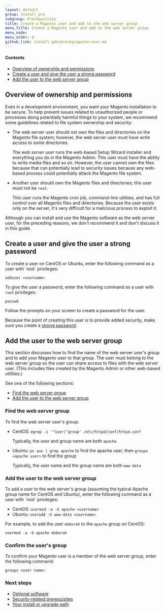```yaml
---
layout: default
group: install_pre
subgroup: Prerequisites
title: Create a Magento user and add to the web server group
menu_title: Create a Magento user and add to the web server group
menu_node:
menu_order: 6
github_link: install-gde/prereq/apache-user.md
---
```


#### Contents
*	<a href="#install-update-depend-user-over">Overview of ownership and permissions</a>
*	<a href="#install-update-depend-user-create">Create a user and give the user a strong password</a>
*	<a href="#install-update-depend-user-group">Add the user to the web server group</a>

<h2 id="install-update-depend-user-over">Overview of ownership and permissions</h2>
Even in a development environment, you want your Magento installation to be secure. To help prevent issues related to unauthorized people or processes doing potentially harmful things to your system, we recommend some guidelines related to file system ownership and security:

*	The web server user should *not* own the files and directories on the Magento file system; however, the web server user must have write access to some directories.

	The *web server user* runs the web-based Setup Wizard installer and everything you do in the Magento Admin. This user must have the ability to write media files and so on. However, the user cannot *own* the files because that can potentially lead to security issues because any web-based process could potentially attack the Magento file system.

*	Another user should own the Magento files and directories; this user must not be `root`.

	This user runs the Magento cron job, command-line utilities, and has full control over all Magento files and directories. Because the user exists only on the server, it's very difficult for a malicious process to exploit it.

<div class="bs-callout bs-callout-info" id="info">
<span class="glyphicon-class">
  <p>Although you can install and use the Magento software as the web server user, for the preceding reasons, we don't recommend it and don't discuss it in this guide.</p></span>
</div>

<h2 id="install-update-depend-user-create">Create a user and give the user a strong password</h2>
To create a user on CentOS or Ubuntu, enter the following command as a user with `root` privileges:

	adduser <username>

To give the user a password, enter the following command as a user with `root` privileges:

	passwd

Follow the prompts on your screen to create a password for the user.

<div class="bs-callout bs-callout-warning">
    <p>Because the point of creating this user is to provide added security, make sure you create a <a href="https://en.wikipedia.org/wiki/Password_strength" target="_blank">strong password</a>.</p>
</div>

<h2 id="install-update-depend-user-group">Add the user to the web server group</h2>
This section discusses how to find the name of the web server user's group and to add your Magento user to that group. The user must belong to the web server group so the user can share access to files with the web server user. (This includes files created by the Magento Admin or other web-based utilities.)

See one of the following sections:

*	<a href="#install-update-depend-user-findgroup">Find the web server group</a>
*	<a href="#install-update-depend-user-add2group">Add the user to the web server group</a>

<h3 id="install-update-depend-user-findgroup">Find the web server group</h3>
To find the web server user's group:

*	CentOS: `egrep -i '^user|^group' /etc/httpd/conf/httpd.conf`

	Typically, the user and group name are both `apache`
*	Ubuntu: `ps aux | grep apache` to find the apache user, then `groups <apache user>` to find the group

	Typically, the user name and the group name are both `www-data`

<h3 id="install-update-depend-user-add2group">Add the user to the web server group</h3>
To add a user to the web server's group (assuming the typical Apache group name for CentOS and Ubuntu), enter the following command as a user with `root` privileges:

*	CentOS: `usermod -a -G apache <username>`
*	Ubuntu: `useradd -G www-data <username>`

For example, to add the user `deborah` to the `apache` group on CentOS:

	usermod -a -G apache deborah

<h3 id="install-update-depend-user-group-confirm">Confirm the user's group</h3>
To confirm your Magento user is a member of the web server group, enter the following command:

	groups <user name>

### Next steps
*	<a href="{{ site.gdeurl }}install-gde/prereq/optional.html">Optional software</a>
*	<a href="{{ site.gdeurl }}install-gde/prereq/security.html">Security-related prerequisites</a>
*	<a href="{{ site.gdeurl }}install-gde/install/pre-install.html">Your install or upgrade path</a>